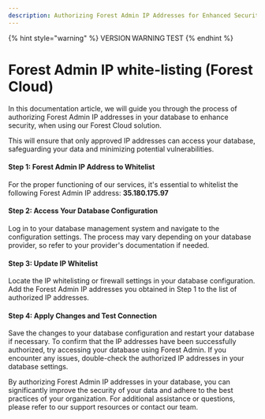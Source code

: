 ```yaml
---
description: Authorizing Forest Admin IP Addresses for Enhanced Security
---
```


{% hint style="warning" %}
VERSION WARNING TEST
{% endhint %}

# Forest Admin IP white-listing (Forest Cloud)

In this documentation article, we will guide you through the process of authorizing Forest Admin IP addresses in your database to enhance security, when using our Forest Cloud solution.&#x20;

This will ensure that only approved IP addresses can access your database, safeguarding your data and minimizing potential vulnerabilities.

#### Step 1: Forest Admin IP Address to Whitelist

For the proper functioning of our services, it's essential to whitelist the following Forest Admin IP address: **35.180.175.97**

#### Step 2: Access Your Database Configuration

Log in to your database management system and navigate to the configuration settings. The process may vary depending on your database provider, so refer to your provider's documentation if needed.

#### Step 3: Update IP Whitelist

Locate the IP whitelisting or firewall settings in your database configuration. Add the Forest Admin IP addresses you obtained in Step 1 to the list of authorized IP addresses.

#### Step 4: Apply Changes and Test Connection

Save the changes to your database configuration and restart your database if necessary. To confirm that the IP addresses have been successfully authorized, try accessing your database using Forest Admin. If you encounter any issues, double-check the authorized IP addresses in your database settings.

By authorizing Forest Admin IP addresses in your database, you can significantly improve the security of your data and adhere to the best practices of your organization. For additional assistance or questions, please refer to our support resources or contact our team.

